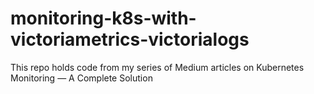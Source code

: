 # monitoring-k8s-with-victoriametrics-victorialogs
This repo holds code from my series of Medium articles on Kubernetes Monitoring — A Complete Solution
